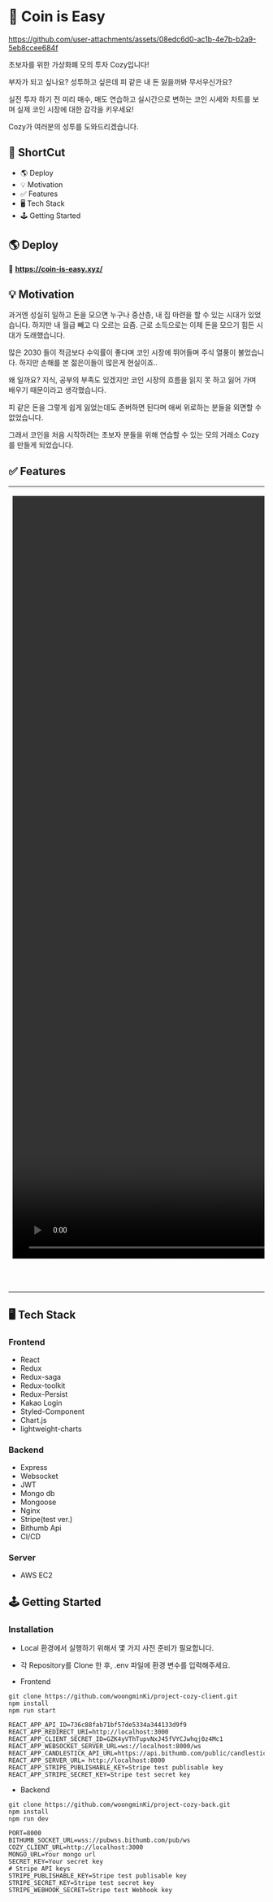 # 💸 Coin is Easy

https://github.com/user-attachments/assets/08edc6d0-ac1b-4e7b-b2a9-5eb8ccee684f

초보자를 위한 가상화폐 모의 투자 Cozy입니다!

부자가 되고 싶나요? 성투하고 싶은데 피 같은 내 돈 잃을까봐 무서우신가요?

실전 투자 하기 전 미리 매수, 매도 연습하고 실시간으로 변하는 코인 시세와 차트를 보며 실제 코인 시장에 대한 감각을 키우세요!

Cozy가 여러분의 성투를 도와드리겠습니다.

## 🚀 ShortCut

- 🌎 Deploy
- 💡 Motivation
- ✅ Features
- 🖥 Tech Stack
- 🕹 Getting Started

## 🌎 Deploy

💸 **https://coin-is-easy.xyz/**

## 💡 Motivation

과거엔 성실히 일하고 돈을 모으면 누구나 중산층, 내 집 마련을 할 수 있는 시대가 있었습니다. 하지만 내 월급 빼고 다 오르는 요즘. 근로 소득으로는 이제 돈을 모으기 힘든 시대가 도래했습니다.

많은 2030 들이 적금보다 수익률이 좋다며 코인 시장에 뛰어들며 주식 열풍이 불었습니다. 하지만 손해를 본 젊은이들이 많은게 현실이죠..

왜 일까요? 지식, 공부의 부족도 있겠지만 코인 시장의 흐름을 읽지 못 하고 잃어 가며 배우기 때문이라고 생각했습니다.

피 같은 돈을 그렇게 쉽게 잃었는데도 존버하면 된다며 애써 위로하는 분들을 외면할 수 없었습니다.

그래서 코인을 처음 시작하려는 초보자 분들을 위해 연습할 수 있는 모의 거래소 Cozy를 만들게 되었습니다.

## ✅ Features
|                                          |                                          |
| ---------------------------------------- | ---------------------------------------- | 
|<p align="center"><video width="3000" src="https://github.com/user-attachments/assets/5b15f6dc-47fa-4be1-a8a0-f980b67c2b45"/></p><p align="center">👉 사용자는 **실시간으로 가상화폐의 시세를 차트로 보며**매수와 매도를 할 수 있습니다.</p>|<p align="center"><video width="3000" src="https://github.com/user-attachments/assets/02b2d8e6-326f-45f1-b6fe-a369825ea58a" /></p><div align="center">👉 사용자는 자산 내역에서**코인 별 실시간 수익률, 평가 손익 등**을 볼 수 있습니다.</div>

## 🖥 Tech Stack

### Frontend

- React
- Redux
- Redux-saga
- Redux-toolkit
- Redux-Persist
- Kakao Login
- Styled-Component
- Chart.js
- lightweight-charts

### Backend

- Express
- Websocket
- JWT
- Mongo db
- Mongoose
- Nginx
- Stripe(test ver.)
- Bithumb Api
- CI/CD

### Server
- AWS EC2

## 🕹 Getting Started

### Installation

- Local 환경에서 실행하기 위해서 몇 가지 사전 준비가 필요합니다.
- 각 Repository를 Clone 한 후, .env 파일에 환경 변수를 입력해주세요.

- Frontend

```
git clone https://github.com/woongminKi/project-cozy-client.git
npm install
npm run start
```

```
REACT_APP_API_ID=736c88fab71bf57de5334a344133d9f9
REACT_APP_REDIRECT_URI=http://localhost:3000
REACT_APP_CLIENT_SECRET_ID=GZK4yVThTupvNxJ45fVYCJwhqj0z4Mc1
REACT_APP_WEBSOCKET_SERVER_URL=ws://localhost:8000/ws
REACT_APP_CANDLESTICK_API_URL=https://api.bithumb.com/public/candlestick
REACT_APP_SERVER_URL= http://localhost:8000
REACT_APP_STRIPE_PUBLISHABLE_KEY=Stripe test publisable key
REACT_APP_STRIPE_SECRET_KEY=Stripe test secret key
```

- Backend

```
git clone https://github.com/woongminKi/project-cozy-back.git
npm install
npm run dev
```

```
PORT=8000
BITHUMB_SOCKET_URL=wss://pubwss.bithumb.com/pub/ws
COZY_CLIENT_URL=http://localhost:3000
MONGO_URL=Your mongo url
SECRET_KEY=Your secret key
# Stripe API keys
STRIPE_PUBLISHABLE_KEY=Stripe test publisable key
STRIPE_SECRET_KEY=Stripe test secret key
STRIPE_WEBHOOK_SECRET=Stripe test Webhook key
```
